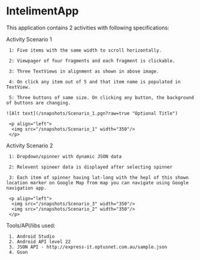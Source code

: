 # IntelimentApp


This application contains 2 activities with following specifications:

Activity Scenario 1

	 1: Five items with the same width to scroll horizontally.

	 2: Viewpager of four fragments and each fragment is clickable.

	 3: Three TextViews in alignment as shown in above image.

	 4: On click any item out of 5 and that item name is populated in TextView.

	 5: Three buttons of same size. On clicking any button, the background of buttons are changing.

	![Alt text](/snapshots/Scenario_1.pgn?raw=true "Optional Title")

	 <p align="left">
	  <img src="/snapshots/Scenario_1" width="350"/>
	 </p>

Activity Scenario 2

	 1: Dropdown/spinner with dynamic JSON data

	 2: Relevent spineer data is displayed after selecting spinner

	 3: Each item of spinner having lat-long with the hepl of this shown location marker on Google Map from map you can navigate using Google navigation app.

	 <p align="left">
	  <img src="/snapshots/Scenario_3" width="350"/>
	  <img src="/snapshots/Scenario_2" width="350"/>
	 </p>

Tools/API/libs used:

	 1. Android Studio
	 2. Android API level 22
	 3. JSON API - http://express-it.optusnet.com.au/sample.json
	 4. Gson